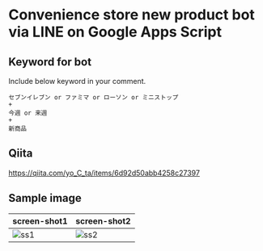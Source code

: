 # Convenience store new product bot via LINE on Google Apps Script

## Keyword for bot

Include below keyword in your comment.

```
セブンイレブン or ファミマ or ローソン or ミニストップ
+
今週 or 来週
+
新商品
```

## Qiita

https://qiita.com/yo_C_ta/items/6d92d50abb4258c27397

## Sample image

| screen-shot1                                                                                                                                                                                                                                                                  | screen-shot2                                                                                                                                                                                                                                                                  |
| ----------------------------------------------------------------------------------------------------------------------------------------------------------------------------------------------------------------------------------------------------------------------------- | ----------------------------------------------------------------------------------------------------------------------------------------------------------------------------------------------------------------------------------------------------------------------------- |
| ![ss1](https://camo.qiitausercontent.com/ec8c536d47abb0e5c6acfc291da21a934015c24c/68747470733a2f2f71696974612d696d6167652d73746f72652e73332e616d617a6f6e6177732e636f6d2f302f3232313432332f38326261343466362d386164352d353361372d383961612d6261386363653162376334362e6a706567) | ![ss2](https://camo.qiitausercontent.com/8b2a02baa2c382be0af2446bdcfb770188711f37/68747470733a2f2f71696974612d696d6167652d73746f72652e73332e616d617a6f6e6177732e636f6d2f302f3232313432332f37306335646466372d633064652d356431392d386463652d6337353565326636303831622e6a706567) |
